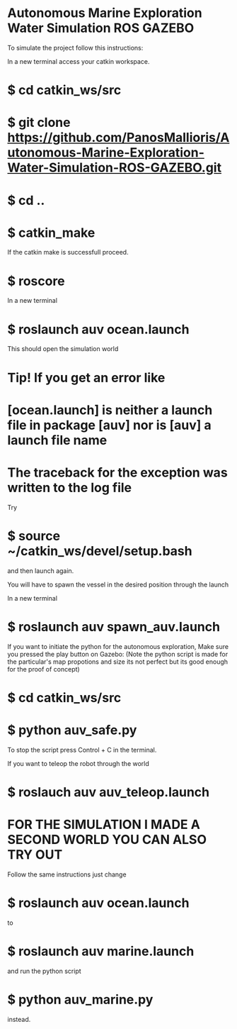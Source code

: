 # Autonomous Marine Exploration Water Simulation ROS GAZEBO

To simulate the project follow this instructions:

In a new terminal access your catkin workspace.

# $ cd catkin_ws/src
# $ git clone https://github.com/PanosMallioris/Autonomous-Marine-Exploration-Water-Simulation-ROS-GAZEBO.git
# $ cd ..
# $ catkin_make

If the catkin make is successfull proceed.

# $ roscore

In a new terminal

# $ roslaunch auv ocean.launch

This should open the simulation world

# Tip! If you get an error like 
# [ocean.launch] is neither a launch file in package [auv] nor is [auv] a launch file name
# The traceback for the exception was written to the log file
 Try 
# $ source ~/catkin_ws/devel/setup.bash
 and then launch again.

You will have to spawn the vessel in the desired position through the launch

In a new terminal

# $ roslaunch auv spawn_auv.launch

If you want to initiate the python for the autonomous exploration, Make sure you pressed the play button on Gazebo:
(Note the python script is made for the particular's map propotions and size its not perfect but its good enough for the proof of concept)

# $ cd catkin_ws/src
# $ python auv_safe.py

To stop the script press Control + C in the terminal.

If you want to teleop the robot through the world 

# $ roslauch auv auv_teleop.launch

# FOR THE SIMULATION I MADE A SECOND WORLD YOU CAN ALSO TRY OUT

Follow the same instructions just change
# $ roslaunch auv ocean.launch
to
# $ roslaunch auv marine.launch

and run the python script

# $ python auv_marine.py 
 
instead.








